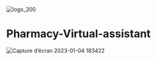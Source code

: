 ![logo_200](https://user-images.githubusercontent.com/103382378/210618997-fd99562c-0bf7-477d-9228-305f3a1ebd53.png)
# Pharmacy-Virtual-assistant
![Capture d’écran 2023-01-04 183422](https://user-images.githubusercontent.com/103382378/210619279-b39f5eb2-1360-4e57-98b2-e6cce87db40b.png)

